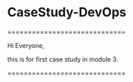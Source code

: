 # CaseStudy-DevOps


=============================

Hi Everyone,

this is for first case study in module 3.

=============================
